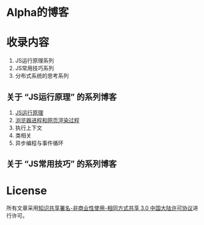 # Alpha的博客

# 收录内容

1. JS运行原理系列
2. JS常用技巧系列
3. 分布式系统的思考系列

## 关于 “JS运行原理” 的系列博客

1. [JS运行原理](https://github.com/coconilu/Blog/issues/2)
2. [浏览器进程和网页渲染过程](https://github.com/coconilu/Blog/issues/5)
3. 执行上下文
4. 类相关
5. 异步编程与事件循环

## 关于 “JS常用技巧” 的系列博客


# License

所有文章采用[知识共享署名-非商业性使用-相同方式共享 3.0 中国大陆许可协议](http://creativecommons.org/licenses/by-nc-sa/3.0/cn/)进行许可。
